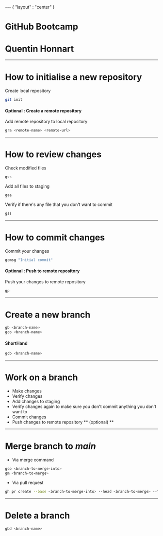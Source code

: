 --- { "layout" : "center" }
# GitHub Bootcamp

# Quentin Honnart

---

# How to initialise a new repository

Create local repository
```bash
git init
```

#### Optional : Create a remote repository

Add remote repository to local repository
```bash
gra <remote-name> <remote-url>
```
---

# How to review changes

Check modified files
```bash
gss
```

Add all files to staging
```bash
gaa
```

Verify if there's any file that you don't want to commit
```bash
gss
```

---

# How to commit changes

Commit your changes
```bash
gcmsg "Initial commit"
```

#### Optional : Push to remote repository

Push your changes to remote repository
```bash
gp
```

---

# Create a new branch

```bash
gb <branch-name>
gco <branch-name>
```

#### ShortHand

```bash
gcb <branch-name>
```

---

# Work on a branch

* Make changes
* Verify changes
* Add changes to staging
* Verify changes again to make sure you don't commit anything you don't want to
* Commit changes
* Push changes to remote repository ** (optional) **

---

# Merge branch to ***main***

* Via merge command

```bash
gco <branch-to-merge-into>
gm <branch-to-merge>
```

* Via pull request

```bash
gh pr create --base <branch-to-merge-into> --head <branch-to-merge> --title <title> --body <body>
```

---

# Delete a branch

```bash
gbd <branch-name>
```